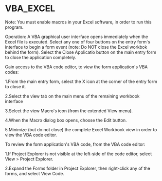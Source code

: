 # VBA_EXCEL


Note: You must enable macros in your Excel software, in order to run this program.


Operation:
A VBA graphical user interface opens immediately when the Excel file is executed.
Select any one of four buttons on the entry form's interface to begin a form event
(note: Do NOT close the Excel workbok behind the form).
Select the Close Applicatio button on the main entry form to close the application completely.


Gain access to the VBA code editor, to view the form application's VBA codes:

1.From the main entry form, select the X icon at the corner of the entry form to close it.

2.Select the view tab on the main menu of the remaining workbook interface

3.Select the view Macro's icon (from the extended View menu).

4.When the Macro dialog box opens, choose the Edit button.

5.Minimize (but do not close) the complete Excel Workbook view in order to view the VBA code editor.


To review the form application's VBA code, from the VBA code editor:

1.If Project Explorer is not visible at the left-side of the code editor, select View > Project Explorer.

2.Expand the Forms folder in Project Explorer, then right-click any of the forms, and select View Code.

